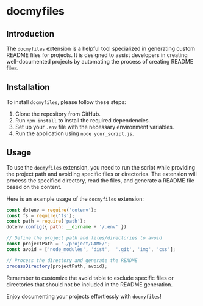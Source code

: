 # docmyfiles

## Introduction

The `docmyfiles` extension is a helpful tool specialized in generating custom README files for projects. It is designed to assist developers in creating well-documented projects by automating the process of creating README files.

## Installation

To install `docmyfiles`, please follow these steps:

1. Clone the repository from GitHub.
2. Run `npm install` to install the required dependencies.
3. Set up your `.env` file with the necessary environment variables.
4. Run the application using `node your_script.js`.

## Usage

To use the `docmyfiles` extension, you need to run the script while providing the project path and avoiding specific files or directories. The extension will process the specified directory, read the files, and generate a README file based on the content.

Here is an example usage of the `docmyfiles` extension:

```js
const dotenv = require('dotenv');
const fs = require('fs');
const path = require('path');
dotenv.config({ path: __dirname + '/.env' })

// Define the project path and files/directories to avoid
const projectPath = './project/GAME/';
const avoid = ['node_modules', 'dist',  '.git', 'img', 'css'];

// Process the directory and generate the README
processDirectory(projectPath, avoid);
```

Remember to customize the avoid table to exclude specific files or directories that should not be included in the README generation.

Enjoy documenting your projects effortlessly with `docmyfiles`!